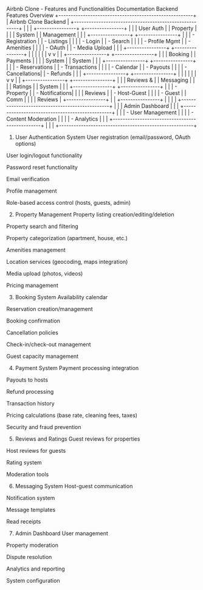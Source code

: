 Airbnb Clone - Features and Functionalities Documentation
Backend Features Overview
+-------------------------------------------------------+
|                 Airbnb Clone Backend                  |
+-------------------------------------------------------+
|                                                       |
|  +----------------+    +----------------+            |
|  |  User Auth     |    |  Property      |            |
|  |  System        |    |  Management    |            |
|  +----------------+    +----------------+            |
|  | - Registration |    | - Listings     |            |
|  | - Login        |    | - Search       |            |
|  | - Profile Mgmt |    | - Amenities    |            |
|  | - OAuth        |    | - Media Upload |            |
|  +----------------+    +----------------+            |
|           |                     |                    |
|           v                     v                    |
|  +----------------+    +----------------+            |
|  |  Booking       |    |  Payments      |            |
|  |  System        |    |  System        |            |
|  +----------------+    +----------------+            |
|  | - Reservations |    | - Transactions |            |
|  | - Calendar     |    | - Payouts      |            |
|  | - Cancellations|    | - Refunds      |            |
|  +----------------+    +----------------+            |
|           |                     |                    |
|           v                     v                    |
|  +----------------+    +----------------+            |
|  |  Reviews &     |    |  Messaging     |            |
|  |  Ratings       |    |  System        |            |
|  +----------------+    +----------------+            |
|  | - Property     |    | - Notifications|            |
|  |   Reviews      |    | - Host-Guest   |            |
|  | - Guest        |    |   Comm         |            |
|  |   Reviews      |    +----------------+            |
|  +----------------+                                 |
|                                                     |
|  +------------------------------------------------+ |
|  |               Admin Dashboard                  | |
|  +------------------------------------------------+ |
|  | - User Management                              | |
|  | - Content Moderation                          | |
|  | - Analytics                                   | |
|  +------------------------------------------------+ |
|                                                     |
+-------------------------------------------------------+

1. User Authentication System
User registration (email/password, OAuth options)

User login/logout functionality

Password reset functionality

Email verification

Profile management

Role-based access control (hosts, guests, admin)

2. Property Management
Property listing creation/editing/deletion

Property search and filtering

Property categorization (apartment, house, etc.)

Amenities management

Location services (geocoding, maps integration)

Media upload (photos, videos)

Pricing management

3. Booking System
Availability calendar

Reservation creation/management

Booking confirmation

Cancellation policies

Check-in/check-out management

Guest capacity management

4. Payment System
Payment processing integration

Payouts to hosts

Refund processing

Transaction history

Pricing calculations (base rate, cleaning fees, taxes)

Security and fraud prevention

5. Reviews and Ratings
Guest reviews for properties

Host reviews for guests

Rating system

Moderation tools

6. Messaging System
Host-guest communication

Notification system

Message templates

Read receipts

7. Admin Dashboard
User management

Property moderation

Dispute resolution

Analytics and reporting

System configuration
